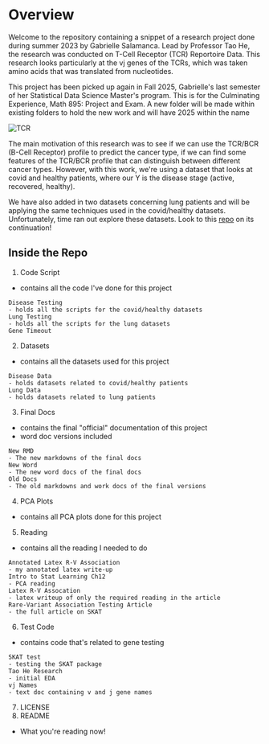 # Overview
Welcome to the repository containing a snippet of a research project done during summer 2023 by Gabrielle Salamanca. Lead by Professor Tao He, the research was conducted on T-Cell Receptor (TCR) Reportoire Data. This research looks particularly at the vj genes of the TCRs, which was taken amino acids that was translated from nucleotides.  

This project has been picked up again in Fall 2025, Gabrielle's last semester of her Statistical Data Science Master's program. This is for the Culminating Experience, Math 895: Project and Exam. A new folder will be made within existing folders to hold the new work and will have 2025 within the name

![TCR](https://github.com/asphodelian/TCR-Project/assets/125179245/a2740f4d-489a-4fd8-8634-e3a3a7ec136c)

The main motivation of this research was to see if we can use the TCR/BCR (B-Cell Receptor) profile to predict the cancer type, if we can find some features of the TCR/BCR profile that can distinguish between different cancer types. However, with this work, we're using a dataset that looks at covid and healthy patients, where our Y is the disease stage (active, recovered, healthy). 

We have also added in two datasets concerning lung patients and will be applying the same techniques used in the covid/healthy datasets. Unfortunately, time ran out explore these datasets. Look to this [repo](https://github.com/asphodelian/Lung-Cancer) on its continuation!

## Inside the Repo
1. Code Script
- contains all the code I've done for this project
```
Disease Testing
- holds all the scripts for the covid/healthy datasets
Lung Testing
- holds all the scripts for the lung datasets
Gene Timeout
```
2. Datasets
- contains all the datasets used for this project
```
Disease Data
- holds datasets related to covid/healthy patients
Lung Data
- holds datasets related to lung patients
```
3. Final Docs
- contains the final "official" documentation of this project
- word doc versions included
```
New RMD
- The new markdowns of the final docs
New Word
- The new word docs of the final docs
Old Docs
- The old markdowns and work docs of the final versions
```
4. PCA Plots
- contains all PCA plots done for this project
5. Reading
- contains all the reading I needed to do
```
Annotated Latex R-V Association
- my annotated latex write-up
Intro to Stat Learning Ch12
- PCA reading
Latex R-V Assocation
- latex writeup of only the required reading in the article
Rare-Variant Association Testing Article
- the full article on SKAT
```
6. Test Code
- contains code that's related to gene testing
```
SKAT test
- testing the SKAT package
Tao He Research
- initial EDA
vj Names
- text doc containing v and j gene names
```
7. LICENSE
8. README
- What you're reading now!
